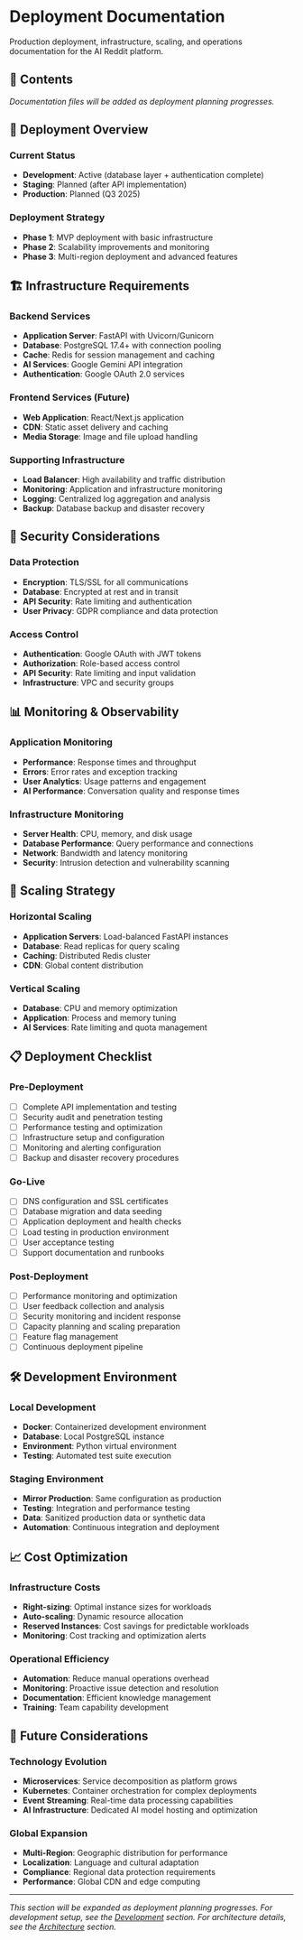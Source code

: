 # Deployment Documentation

Production deployment, infrastructure, scaling, and operations documentation for the AI Reddit platform.

## 📁 Contents

*Documentation files will be added as deployment planning progresses.*

## 🚀 Deployment Overview

### Current Status
- **Development**: Active (database layer + authentication complete)
- **Staging**: Planned (after API implementation)
- **Production**: Planned (Q3 2025)

### Deployment Strategy
- **Phase 1**: MVP deployment with basic infrastructure
- **Phase 2**: Scalability improvements and monitoring
- **Phase 3**: Multi-region deployment and advanced features

## 🏗️ Infrastructure Requirements

### Backend Services
- **Application Server**: FastAPI with Uvicorn/Gunicorn
- **Database**: PostgreSQL 17.4+ with connection pooling
- **Cache**: Redis for session management and caching
- **AI Services**: Google Gemini API integration
- **Authentication**: Google OAuth 2.0 services

### Frontend Services (Future)
- **Web Application**: React/Next.js application
- **CDN**: Static asset delivery and caching
- **Media Storage**: Image and file upload handling

### Supporting Infrastructure
- **Load Balancer**: High availability and traffic distribution
- **Monitoring**: Application and infrastructure monitoring
- **Logging**: Centralized log aggregation and analysis
- **Backup**: Database backup and disaster recovery

## 🔐 Security Considerations

### Data Protection
- **Encryption**: TLS/SSL for all communications
- **Database**: Encrypted at rest and in transit
- **API Security**: Rate limiting and authentication
- **User Privacy**: GDPR compliance and data protection

### Access Control
- **Authentication**: Google OAuth with JWT tokens
- **Authorization**: Role-based access control
- **API Security**: Rate limiting and input validation
- **Infrastructure**: VPC and security groups

## 📊 Monitoring & Observability

### Application Monitoring
- **Performance**: Response times and throughput
- **Errors**: Error rates and exception tracking
- **User Analytics**: Usage patterns and engagement
- **AI Performance**: Conversation quality and response times

### Infrastructure Monitoring
- **Server Health**: CPU, memory, and disk usage
- **Database Performance**: Query performance and connections
- **Network**: Bandwidth and latency monitoring
- **Security**: Intrusion detection and vulnerability scanning

## 🔄 Scaling Strategy

### Horizontal Scaling
- **Application Servers**: Load-balanced FastAPI instances
- **Database**: Read replicas for query scaling
- **Caching**: Distributed Redis cluster
- **CDN**: Global content distribution

### Vertical Scaling
- **Database**: CPU and memory optimization
- **Application**: Process and memory tuning
- **AI Services**: Rate limiting and quota management

## 📋 Deployment Checklist

### Pre-Deployment
- [ ] Complete API implementation and testing
- [ ] Security audit and penetration testing
- [ ] Performance testing and optimization
- [ ] Infrastructure setup and configuration
- [ ] Monitoring and alerting configuration
- [ ] Backup and disaster recovery procedures

### Go-Live
- [ ] DNS configuration and SSL certificates
- [ ] Database migration and data seeding
- [ ] Application deployment and health checks
- [ ] Load testing in production environment
- [ ] User acceptance testing
- [ ] Support documentation and runbooks

### Post-Deployment
- [ ] Performance monitoring and optimization
- [ ] User feedback collection and analysis
- [ ] Security monitoring and incident response
- [ ] Capacity planning and scaling preparation
- [ ] Feature flag management
- [ ] Continuous deployment pipeline

## 🛠️ Development Environment

### Local Development
- **Docker**: Containerized development environment
- **Database**: Local PostgreSQL instance
- **Environment**: Python virtual environment
- **Testing**: Automated test suite execution

### Staging Environment
- **Mirror Production**: Same configuration as production
- **Testing**: Integration and performance testing
- **Data**: Sanitized production data or synthetic data
- **Automation**: Continuous integration and deployment

## 📈 Cost Optimization

### Infrastructure Costs
- **Right-sizing**: Optimal instance sizes for workloads
- **Auto-scaling**: Dynamic resource allocation
- **Reserved Instances**: Cost savings for predictable workloads
- **Monitoring**: Cost tracking and optimization alerts

### Operational Efficiency
- **Automation**: Reduce manual operations overhead
- **Monitoring**: Proactive issue detection and resolution
- **Documentation**: Efficient knowledge management
- **Training**: Team capability development

## 🔮 Future Considerations

### Technology Evolution
- **Microservices**: Service decomposition as platform grows
- **Kubernetes**: Container orchestration for complex deployments
- **Event Streaming**: Real-time data processing capabilities
- **AI Infrastructure**: Dedicated AI model hosting and optimization

### Global Expansion
- **Multi-Region**: Geographic distribution for performance
- **Localization**: Language and cultural adaptation
- **Compliance**: Regional data protection requirements
- **Performance**: Global CDN and edge computing

---

*This section will be expanded as deployment planning progresses.*
*For development setup, see the [Development](../development/) section.*
*For architecture details, see the [Architecture](../architecture/) section.*
